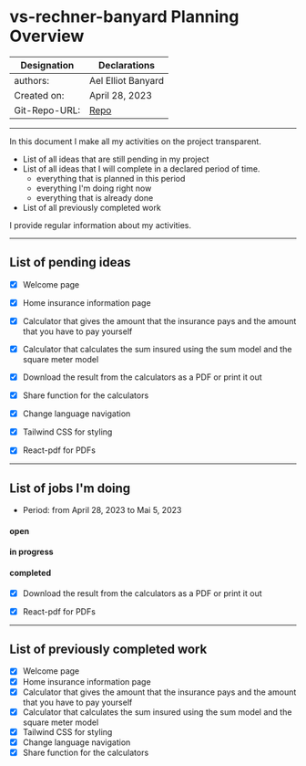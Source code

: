 # vs-rechner-banyard Planning Overview

| Designation   | Declarations                                                 |
| ------------- | ------------------------------------------------------------ |
| authors:      | Ael Elliot Banyard                                           |
| Created on:   | April 28, 2023                                               |
| Git-Repo-URL: | [Repo](https://github.com/AelElliotBanyard/vs-rechner-banyard) |

---

In this document I make all my activities on the project transparent.

* List of all ideas that are still pending in my project
* List of all ideas that I will complete in a declared period of time.
  * everything that is planned in this period
  * everything I'm doing right now
  * everything that is already done
* List of all previously completed work

I provide regular information about my activities.


---

## List of pending ideas

* [x] Welcome page

* [x] Home insurance information page

* [x] Calculator that gives the amount that the insurance pays and the amount that you have to pay yourself

* [x] Calculator that calculates the sum insured using the sum model and the square meter model

* [x] Download the result from the calculators as a PDF or print it out

* [x] Share function for the calculators

* [x] Change language navigation

* [x] Tailwind CSS for styling

* [x] React-pdf for PDFs

---

## List of jobs I'm doing

* Period: from April 28, 2023 to Mai 5, 2023

#### open



#### in progress



#### completed

* [x] Download the result from the calculators as a PDF or print it out
* [x] React-pdf for PDFs


---

## List of previously completed work

* [x] Welcome page
* [x] Home insurance information page
* [x] Calculator that gives the amount that the insurance pays and the amount that you have to pay yourself
* [x] Calculator that calculates the sum insured using the sum model and the square meter model
* [x] Tailwind CSS for styling
* [x] Change language navigation
* [x] Share function for the calculators